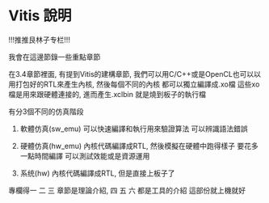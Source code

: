 # Vitis 說明

!!!推推艮林子专栏!!!

我會在這邊節錄一些重點章節

在3.4章節裡面, 有提到Vitis的建構章節, 我們可以用C/C++或是OpenCL也可以以用打包好的RTL來產生內核, 然後每個不同的內核
都可以獨立編譯成.xo檔 這些xo檔是用來跟硬體連接的, 進而產生.xclbin 就是燒到板子的執行檔

有分3個不同的仿真階段

1. 軟體仿真(sw_emu) 可以快速編譯和執行用來驗證算法 可以辨識語法錯誤

2. 硬體仿真(hw_emu) 內核代碼編譯成RTL, 然後模擬在硬體中跑得樣子 要花多一點時間編譯 可以測試效能或是資源運用

3. 系统(hw) 內核代碼編譯成RTL, 但是直接上板子了


專欄得一 二 三 章節是理論介紹, 四 五 六 都是工具的介紹 這部份就上機就好




